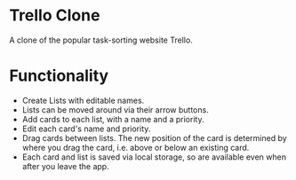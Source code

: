 # Trello Clone

A clone of the popular task-sorting website Trello.

# Functionality

- Create Lists with editable names.
- Lists can be moved around via their arrow buttons.
- Add cards to each list, with a name and a priority.
- Edit each card's name and priority.
- Drag cards between lists. The new position of the card is determined by where you drag the card, i.e. above or below an existing card.
- Each card and list is saved via local storage, so are available even when after you leave the app.